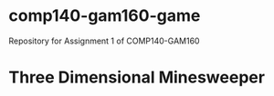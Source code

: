 # comp140-gam160-game
Repository for Assignment 1 of COMP140-GAM160

# Three Dimensional Minesweeper
